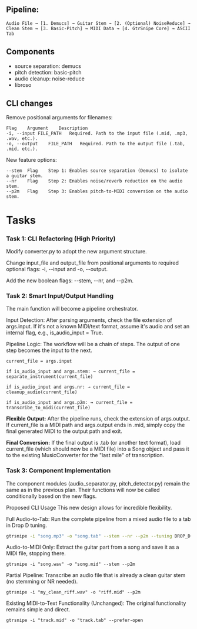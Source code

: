 ## Pipeline:

`Audio File → [1. Demucs] → Guitar Stem → [2. (Optional) NoiseReduce] → Clean Stem → [3. Basic-Pitch] → MIDI Data → [4. GtrSnipe Core] → ASCII Tab`

## Components
- source separation: demucs
- pitch detection: basic-pitch
- audio cleanup: noise-reduce
- libroso

## CLI changes
Remove positional arguments for filenames:
```
Flag	Argument	Description
-i, --input	FILE_PATH	Required. Path to the input file (.mid, .mp3, .wav, etc.).
-o, --output	FILE_PATH	Required. Path to the output file (.tab, .mid, etc.).
```

New feature options:
```
--stem	Flag	Step 1: Enables source separation (Demucs) to isolate a guitar stem.
--nr	Flag	Step 2: Enables noise/reverb reduction on the audio stem.
--p2m	Flag	Step 3: Enables pitch-to-MIDI conversion on the audio stem.
```

# Tasks
### Task 1: CLI Refactoring (High Priority)
Modify converter.py to adopt the new argument structure.

Change input_file and output_file from positional arguments to required optional flags: -i, --input and -o, --output.

Add the new boolean flags: --stem, --nr, and --p2m.

### Task 2: Smart Input/Output Handling
The main function will become a pipeline orchestrator.

Input Detection: After parsing arguments, check the file extension of args.input. If it's not a known MIDI/text format, assume it's audio and set an internal flag, e.g., is_audio_input = True.

Pipeline Logic: The workflow will be a chain of steps. The output of one step becomes the input to the next.

```
current_file = args.input

if is_audio_input and args.stem: → current_file = separate_instrument(current_file)

if is_audio_input and args.nr: → current_file = cleanup_audio(current_file)

if is_audio_input and args.p2m: → current_file = transcribe_to_midi(current_file)
```

**Flexible Output:** After the pipeline runs, check the extension of args.output. If current_file is a MIDI path and args.output ends in .mid, simply copy the final generated MIDI to the output path and exit.

**Final Conversion:** If the final output is .tab (or another text format), load current_file (which should now be a MIDI file) into a Song object and pass it to the existing MusicConverter for the "last mile" of transcription.

### Task 3: Component Implementation
The component modules (audio_separator.py, pitch_detector.py) remain the same as in the previous plan. Their functions will now be called conditionally based on the new flags.

Proposed CLI Usage
This new design allows for incredible flexibility.

Full Audio-to-Tab:
Run the complete pipeline from a mixed audio file to a tab in Drop D tuning.

```bash
gtrsnipe -i "song.mp3" -o "song.tab" --stem --nr --p2m --tuning DROP_D
```

Audio-to-MIDI Only:
Extract the guitar part from a song and save it as a MIDI file, stopping there.

```
gtrsnipe -i "song.wav" -o "song.mid" --stem --p2m
```

Partial Pipeline:
Transcribe an audio file that is already a clean guitar stem (no stemming or NR needed).

```
gtrsnipe -i "my_clean_riff.wav" -o "riff.mid" --p2m
```

Existing MIDI-to-Text Functionality (Unchanged):
The original functionality remains simple and direct.

```
gtrsnipe -i "track.mid" -o "track.tab" --prefer-open
```
